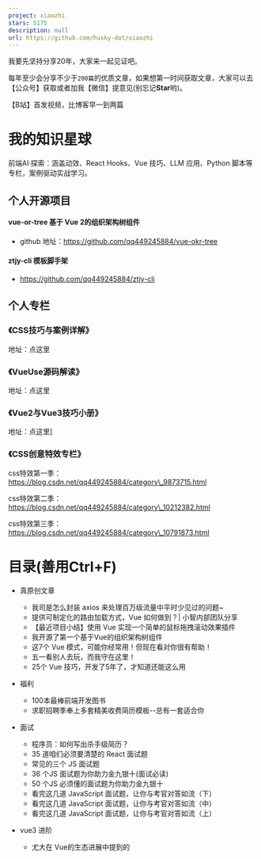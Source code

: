 ```yaml
---
project: xiaozhi
stars: 5175
description: null
url: https://github.com/husky-dot/xiaozhi
---
```


我要先坚持分享20年，大家来一起见证吧。

每年至少会分享不少于`200篇`的优质文章，如果想第一时间获取文章，大家可以去【公众号】获取或者加我【微信】提意见(别忘记**Star**哟)。

【B站】首发视频，比博客早一到两篇

我的知识星球
======

前端AI·探索：涵盖动效、React Hooks、Vue 技巧、LLM 应用、Python 脚本等专栏，案例驱动实战学习。

个人开源项目
------

#### vue-or-tree 基于 Vue 2的组织架构树组件

-   github 地址：https://github.com/qq449245884/vue-okr-tree

#### ztjy-cli 模板脚手架

-   https://github.com/qq449245884/ztjy-cli

个人专栏
----

### 《CSS技巧与案例详解》

地址：点这里

### 《VueUse源码解读》

地址：点这里

### 《Vue2与Vue3技巧小册》

地址：点这里\]

### 《CSS创意特效专栏》

css特效第一季：https://blog.csdn.net/qq449245884/category\_9873715.html

css特效第二季：https://blog.csdn.net/qq449245884/category\_10212382.html

css特效第三季：https://blog.csdn.net/qq449245884/category\_10791873.html

目录(善用Ctrl+F)
============

-   真原创文章
    
    -   我司是怎么封装 axios 来处理百万级流量中平时少见过的问题~
    -   提供可制定化的路由加载方式，Vue 如何做到？| 小智内部团队分享
    -   【最近项目小结】使用 Vue 实现一个简单的鼠标拖拽滚动效果插件
    -   我开源了第一个基于Vue的组织架构树组件
    -   这7个 Vue 模式，可能你经常用！但现在看对你很有帮助！
    -   五一看别人去玩，而我守在这里！
    -   25个 Vue 技巧，开发了5年了，才知道还能这么用
-   福利
    
    -   100本最棒前端开发图书
    -   求职招聘季奉上多套精美收费简历模板--总有一套适合你
-   面试
    
    -   程序员：如何写出杀手级简历？
    -   35 道咱们必须要清楚的 React 面试题
    -   常见的三个 JS 面试题
    -   36 个JS 面试题为你助力金九银十(面试必读)
    -   50 个JS 必须懂的面试题为你助力金九银十
    -   看完这几道 JavaScript 面试题，让你与考官对答如流（下）
    -   看完这几道 JavaScript 面试题，让你与考官对答如流（中）
    -   看完这几道 JavaScript 面试题，让你与考官对答如流（上）
-   vue3 进阶
    
    -   尤大在 Vue的生态进展中提到的 <style> 动态变量注入是啥？
    -   介绍一下 Vue Conf 21 大会上：尤大提到 script setup 语法！
    -   我们团队在 Vue 3 Dev Tools 的帮助下，调试效率有了质的飞跃！
    -   Vuex 4 指南，使用 Vue3 的需要看看！
    -   一些你可能还不知事件技巧– Vue3更新
    -   Vue 3 生命周期完整指南
    -   Vue3 Teleport 简介，请过目，这个是真的好用！
    -   尤雨溪：Vue 3 计划放弃支持 IE11
    -   我问导师，Vue3有没有对应工具来生成漂亮的文档？ 用 Vitepress
    -   推荐 7 个 Vue2、Vue3 源码解密分析的开源项目
    -   何时何地使用 Vue 的作用域插槽
    -   用了很多动效，介绍 4个很 Nice 的 Veu 路由过渡动效！
    -   2021，排名前 15 的 Vue 后台管理模板
    -   总结一下，Vue3 与 Vue2 的Props、全局组件的异同点！
    -   关于 Vue3 这些知识，你可能还不知道!
    -   一文让你30分钟快速掌握Vue3
    -   Vue3 Compiler 优化细节，如何手写高性能渲染函数
    -   深入理解 Vue3 Reactivity API
    -   Vue3 Compiler 优化细节，如何手写高性能渲染函数
    -   不要再用Vue 2的思维写Vue 3了
    -   https://mp.weixin.qq.com/s/mPW-VTfeWVlktlyAom3LQg
-   TypeScript 深入浅出
    
    -   使用更具可读性的方式来设置 TypeScript 类型
    -   使用 TypeScript 常见困惑：interface 和 type 的区别是什么？
    -   比同事更秀? TS 这7个方法，你需要知道的！
    -   这 6 个 TS 新特性经常用到，用了之后我再也离不开它！
    
    熬夜不易，觉得有很大帮助的朋友可以赏杯咖啡(**不接受学生赞赏**)，赏了一定要加我微信跟我说。
    

-   vue 进阶
    
    -   关于 v-model 你需要知道的这一切！
    -   10个略骚的 Vue 开发技巧
    -   使用 Vue 开发的，这 7 个 VS Code 插件万万不可错过！
    -   Vue 官方成员 Hcy：怎么才能有尤雨溪一半强，该怎么学习？
    -   如何使用 Vue 命名插槽创建多个模板插槽？
    -   使用这 6个Vue加载动画库来减少我们网站的跳出率
    -   手把手教你如何在生产环境检查 Vue 应用程序
    -   vue源码中值得学习的方法
    -   Vue 中如何从插槽中发出数据
    -   一个孤独的孩子：我该不该将控制流指令写入通用结构组件中？
    -   对于组件的可重用性，大佬给出来6个级别的见解，一起过目一下！
    -   很多人不知道可以使用这种 key 的方式来对 Vue 组件进行重新渲染！
    -   很多人不知道 v-for 可以这样解构
    -   通过事例讲解如果在 Vue 创建及使用过滤器
    -   Vue 中，如何将函数作为 props 传递给组件
    -   如何在Vue 中管理 Mixins（搞懂这两点就足够了）
    -   如何实现 Vue 自定义组件中 hover 事件以及 v-model
    -   将多个属性传递给 Vue 组件的几种方式
    -   这 10 个技巧让你成为一个更好的 Vue 开发者
    -   vue 中4个级别的作用域
    -   Vue Template 修饰符和简写，让开发效率有所提高
    -   如何修复Vue中的 “this is undefined” 问题
    -   12 种使用 Vue 的最佳做法
    -   2020 年，Vue 受欢迎程序是否会超过 React？
    -   一个 Vue 模板可以有多个根节点(Fragments)?
    -   使用Vue 自定义文件选择器组件(基础虽简单，但思路我们要掌握)
    -   Vue 中的 Props 与 Data 细微差别，你知道吗？
    -   Vue 中 render 函数有点意思
    -   高级 Vue 技巧：控制父类的 slot
    -   Vue 中如何让 input 聚焦？(包含视频讲解)
    -   如何在 Vue 中使用 JSX 以及使用它的原因
    -   如何在Vue中动态添加类名
    -   Vue 中 强制组件重新渲染的正确方法
    -   Vue 和递归组件
    -   20 个新的且值得关注的 Vue 开源项目
    -   搞懂并学会运用 Vue 中的无状态组件
-   JavaScript 口袋书
    
    -   【JS 口袋书】第 1 和 2 章：JS简介及基础
        
    -   【JS 口袋书】第 3 章：JavaScript 函数
        
    -   【JS 口袋书】第 4 章：JS 引擎底层的工作原理
        
    -   【JS 口袋书】第 5 章：JS 对象生命周期的秘密
        
    -   【JS 口袋书】第 6 章：JS 中的闭包与模块
        
    -   【JS 口袋书】第 7 章：JS 中的类型转换与比较
        
    -   【JS 口袋书】第 8 章：以更细的角度来看 JS 中的 this
        
    -   【JS 口袋书】第 9 章：使用 JS 操作 HTML 元素
        
    -   【JS 口袋书】第 10 章：使用异步 JavaScript
        
    -   【JS 口袋书】第 11 章：HTML 表单及 localStorage 的使用
        
-   JavaScript 深入浅出
    
    -   巩固一下 JS 可选 (?.)操作符号，原来函数也可以用可选写法，又学到了！
        
    -   20个 Javascript 技巧，提高我们的摸鱼时间！
        
    -   宝，如何动态导入ECMAScript模块？
        
    -   该来的还是来了，盘点 ES12 中有新特性！
        
    -   5年前，学习 null 和 undefined ，现在有了新的认知，看看这位人才怎么说？
        
    -   你可能不知道，前端这6个有用的技术可以这么酷！
        
    -   12种 console 相关的方法，帮你快速提高调试效率！（建议收藏）
        
    -   搞定 parseInt() 的怪异行为
        
    -   JavaScript 25 岁了！
        
    -   如何在 JavaScript 中等分数组
        
    -   17个你可能还不知道 JS 技巧！
        
    -   JavaScript Lazy evaluation：可迭代对象与迭代器
        
    -   学会 Math 对象这 10 个方法，能让你事半功倍!
        
    -   初学者怎样学习 JS 更有效？六个方法供你参考！
        
    -   JavaScript 中如何判断变量是否为数字
        
    -   仅需 5 分钟，快速优化 Web 性能的10 个手段
        
    -   深入探讨 JavaScript 逻辑赋值运算符
        
    -   将你的 Virtual dom 渲染成 Canvas
        
    -   h如何用 JS 一次获取 HTML 表单的所有字段 ？
        
    -   10个好用的 HTML5 特性
        
    -   JavaScript 中 10 个需要掌握基础的问题
        
    -   9 个JavaScript 技巧
        
    -   比较JavaScript中的数据结构（数组与对象）
        
    -   JavaScript 中的函数式编程：函数，组合和柯里化
        
    -   对于 JavaScript 中循环之间的技术差异概述
        
    -   关于 JavaScript 错误处理的最完整指南(上半部)
        
    -   关于 JavaScript 错误处理的最完整指南(下半部)
        
    -   JavaScript 字符串中的 pad 方法！
        
    -   2020年，你应该知道 23 个非常有用的 NodeJs 库
        
    -   30 多个有内味道且笑死的人代码注释
        
    -   【必需知道】实用，完整的HTTP cookie指南
        
    -   【秘技】增强型的
        
    -   在 JavaScript 中如何检查对象为空
        
    -   在 JS 中检查变量是否为数组的多种方式，并说说 ES6 引入检查数组的缘起！
        
    -   17 个实用的图像特效库
        
    -   8 种用于前端性能分析工具
        
    -   要深入 JavaScript，你需要掌握这 36 个概念
        
    -   5 个 JS 数组技巧可提高你的开发技能
        
    -   一个有意思的方案：不借助后台和 JS ，只用 CSS 让一个列表编号倒序，你会怎么做？
        
    -   回答一下这 10 个最常见的 Javascript 问题
        
    -   初学者应该看的 Webpack 完整指南（2020）
        
    -   你可能不需要在 JavaScript 使用 switch 语句！
        
    -   你的函数有多快？使用 performance 监控前端性能
        
    -   我不知道还可以用 JS 做的 6 件事
        
    -   ES6 中 module 备忘清单，你可能知道 module 还可以这样用！
        
    -   这份 window.location 备忘单，让你更有条理解决地址路径问题！
        
    -   周末学会了 10个超级实用 Javascript 技巧!
        
    -   小智最近在学习正则，学习过程中发现这 6 个方便的正则表达式
        
    -   详解 ES10 中 Object.fromEntries() 的缘起
        
    -   JS执行上下文的两个阶段做了些啥？
        
    -   小智周末学习发现了 10 个好用JavaScript图像处理库
        
    -   JavaScript重构技巧 — 数组，类名和条件
        
    -   JavaScript 对象可以做到的三件事
        
    -   JavaScript重构技巧-降低函数复杂度
        
    -   JavaScript重构技巧-让函数简单明了
        
    -   JavaScript 如何读取本地文件
        
    -   如何写出优雅的 JS 代码，变量和函数的正确写法
        
    -   这些优化技巧可以避免我们在 JS 中过多的使用 IF 语句
        
    -   你知道 JS 中的模块导入有一个缺点吗？
        
    -   不要再到处使用 === 了
        
    -   知道临时死区你才能更好的使用 JS 变量
        
    -   为什么 JS 中的对象字面量很酷
        
    -   你知道 JavaScript 中的错误对象有哪些类型吗？
        
    -   上次24个实用 ES6 方法受到好评，这次再来 10个
        
    -   JavaScript中的类型检查有点麻烦
        
    -   【动画演示】JavaScript 引擎运行原理
        
    -   【动画演示】：事件循环 形象深动(JavaScript)
        
    -   【动画演示】：JS 作用域链不在话下
        
    -   你需要知道的 JavaScript 类(class)的这些知识
        
    -   JavaScript 中的无穷数(Infinity)
        
    -   回到基础：什么是DOM及DOM操作？
        
    -   34 个今年11月最受欢迎的 JavaScript 库
        
    -   13个需要知道的方法：使用 JavaScript 来操作 DOM
        
    -   JavaScript 中， 5 种增加代码可读性的最佳实践
        
    -   通过事例重温一下常见的 JS 中 15 种数组操作(备忘清单)
        
    -   重温一下 JS 进阶需要掌握的 13 个概念
        
    -   13 个 JS 数组精简技巧，一起来看看
        
    -   7 个沙雕又带有陷阱的 JS 面试题
        
    -   我对 JS 中相等和全等操作符转化过程一直很迷惑，直到有了这份算法
        
    -   JS 常用的技巧和几个鲜为人知的特性
        
    -   20多个小事例带你重温 ES10 新特性
        
    -   理清JS中的深拷贝与浅拷贝
        
    -   掌握JS函数中的几种参数形式（函数基础）
        
    -   JS 中几种轻松处理'this'指向方式
        
    -   所以你真的懂JavaScript?
        
    -   深入 JS 对象属性
        
    -   JS中，如何提高展开运算符的性能
        
    -   JS 如何创建、读取和删除cookie
        
    -   JS 前20个常用字符串方法及使用方式
        
    -   ES新提案：双问号操作符
        
    -   JS 可选链的好处
        
    -   5个 JS 解构有趣的用途
        
    -   用 JS 日期获取当前月的最后一天遇到的坑
        
-   CSS 技巧
    
    -   学姐叫我看 CSS 新出的容器查询，然后把公共组件重构成响应式的！
    -   宝， 来学习一下CSS中的宽高比，让 h5 开发更想你的夜！
    -   学会使用 CSS 自定义滚动条，能让你做的产品更有用户体验！
    -   深夜12点，头秃的那家伙，还在用 CSS 处理图片上的文字
    -   你应该知道的3个强大的CSS功能
    -   80%的前端会答错的问题：是什么元素？
    -   5种作为Web开发人员应避免的CSS做法
-   响应式网页中的高度设计，你认真的吗？
    
-   CSS垂直居中的七个方法
    
-   使用网络构建复杂布局超实用的技巧，赶紧收藏吧!
    
-   超越媒体查询：使用更新的特性进行响应式设计
    
-   多个你不知道的 CSS 居中方案！
    
-   深入了解 Flex 属性
    
-   一次解决你的图像尺寸和定位问题
    
-   5个好用的 CSS 函数
    
-   使用这些不太常用的 CSS 属性，让我在前端布局效率上，又提高了一个层次！
    
-   11 个文本输入和 6 个按钮操作 特效库
    
-   提升布局能力！理解 CSS 的多种背景及使用场景和技巧
    
-   12 个炫酷背景特效库
    
-   一文学会使用 CSS 中的 min(), max(), clamp() 以及它们的使用场景
    
-   又一个布局利器， CSS 伪类 :placeholder-shown
    
-   历时4个多月，学习了这 66 个CSS 特效
    
-   Web 技术：CSS最小和最大(宽度/高度)知识点及优缺点
    
-   前端如何提高用户体验：增强可点击区域的大小
    
-   CSS Viewport 单位，很多人还不知道使用它来快速布局！
    
-   小智在这3年开发中遇到的 CSS 问题及解决方案，有大佬帮他总结好了 ！
    
-   这些 CSS 伪类，你可能还不知道，可以用起来了！
    
-   让我们学会使用 CSS 计数器
    
-   CSS 中 关于 Overflow ，你需要了解的这些知识点！
    
-   CSS中的混合模式，制作高级特效的必备技巧
    
-   CSS 伪元素的一些罕见用例
    
-   我发现了7个关于 CSS backgroundImage 好用的技巧
    
-   CSS 中你需要知道 auto 的一切！
    
-   你可能还不知的 7 个 CSS 好用的属性
    
-   27 个 CSS 面试的高频考点助力金三银四
    
-   能解决 80% 需求的 10个 CSS动画库
    
-   如何使用SASS编写可重用的CSS
    

#### JavaScript是如何工作的系列

1.  JavaScript是如何工作的：引擎，运行时和调用堆栈的概述
    
2.  JavaScript是如何工作的：深入V8引擎&编写优化代码的5个技巧
    
3.  JavaScript如何工作:内存管理+如何处理4个常见的内存泄漏
    
4.  JavaScript是如何工作的:事件循环和异步编程的崛起+ 5种使用 async/await 更好地编码方式
    
5.  JavaScript是如何工作: 深入探索 websocket 和HTTP/2与SSE +如何选择正确的路径
    
6.  JavaScript是如何工作的:与 WebAssembly比较 及其使用场景
    
7.  JavaScript是如何工作的:Web Workers的构建块+ 5个使用他们的场景
    
8.  JavaScript 是如何工作的：Service Worker 的生命周期及使用场景
    
9.  JavaScript是如何工作的:Web推送通知的机制
    
10.  JavaScript是如何工作的:使用 MutationObserver 跟踪 DOM 的变化
    
11.  JavaScript是如何工作的:渲染引擎和优化其性能的技巧
    
12.  JavaScript 是如何工作的：深入网络层 + 如何优化性能和安全
    
13.  JavaScript是如何工作的: CSS 和 JS 动画底层原理及如何优化它们的性能
    
14.  JavaScript 是如何工作的：解析、抽象语法树（AST）+ 提升编译速度5个技巧
    
15.  JavaScript是如何工作的：深入类和继承内部原理+Babel和 TypeScript 之间转换
    
16.  JavaScript是如何工作的:存储引擎+如何选择合适的存储API
    
17.  JavaScript 是如何工作: Shadow DOM 的内部结构+如何编写独立的组件
    
18.  JavaScript 是如何工作的:WebRTC 和对等网络的机制
    
19.  JavaScript 是如何工作的：编写自己的 Web 开发框架 + React 及其虚拟 DOM 原理
    
20.  JavaScript 是如何工作的：模块的构建以及对应的打包工具
    
21.  JavaScript 是如何工作的：JavaScript 的内存模型
    
22.  JavaScript 是如何工作的：JavaScript 的共享传递和按值传递
    
23.  JS引擎:它们是如何工作的?从调用堆栈到Promise，需要知道的所有内容
    
24.  22+ 高频实用的 JavaScript 片段 （2020年）
    

赞赏码
===

熬夜不易，觉得有很大帮助的朋友可以赏杯咖啡(**不接受学生赞赏**)，赏了一定要加我微信跟我说。

鸣谢
==

**代码部署后可能存在的BUG没法实时知道，事后为了解决这些BUG，花了大量的时间进行log 调试，这边顺便给大家推荐一个好用的BUG监控工具 Fundebug。**

加我个人微信回复 **"加群"** 或者关注公众号，并进入公众号 **\[进群交流\]** ，添加好友即可。 群里工作日我每天都会以红包的形式来互动交流，朋友圈也会经常分享一些前端视频教程，个个教程都是干货。

微信搜索 **\[大迁世界\]** ，第一时间阅读或者扫描下方的二维码。
